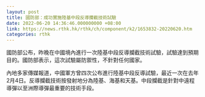 ```yaml
---
layout: post
title: 國防部：成功實施陸基中段反導攔截技術試驗
date: 2022-06-20 14:36:46.000000000 +08:00
link: https://news.rthk.hk/rthk/ch/component/k2/1653832-20220620.htm
categories: rthk
---
```


國防部公布，昨晚在中國境內進行一次陸基中段反導攔截技術試驗，試驗達到預期目的。國防部表示，這次試驗屬防禦性，不針對任何國家。

內地多家傳媒報道，中國軍方曾四次公布進行陸基中段反導試驗，最近一次在去年2月4日。反導攔截技術按發射地分為陸基、海基和天基。中段攔截是針對中遠程導彈以至洲際導彈最重要的技術手段。
